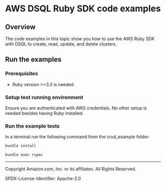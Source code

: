 # AWS DSQL Ruby SDK code examples

## Overview

The code examples in this topic show you how to use the AWS Ruby SDK with DSQL to create, read, update, and delete clusters.

## Run the examples

### Prerequisites

* Ruby version >=3.3 is needed

### Setup test running environment 

Ensure you are authenticated with AWS credentials. No other setup is needed besides having Ruby installed.

### Run the example tests

In a terminal run the following command from the crud_example folder:
```sh
bundle install

bundle exec rspec
```

---

Copyright Amazon.com, Inc. or its affiliates. All Rights Reserved. 

SPDX-License-Identifier: Apache-2.0